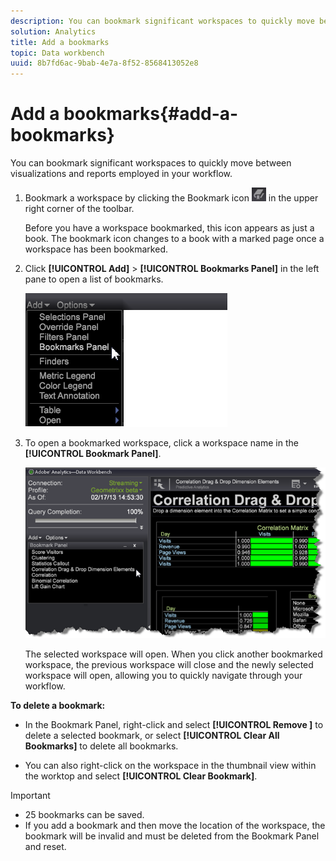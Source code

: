 ```yaml
---
description: You can bookmark significant workspaces to quickly move between visualizations and reports employed in your workflow.
solution: Analytics
title: Add a bookmarks
topic: Data workbench
uuid: 8b7fd6ac-9bab-4e7a-8f52-8568413052e8
---
```


# Add a bookmarks{#add-a-bookmarks}

You can bookmark significant workspaces to quickly move between visualizations and reports employed in your workflow.

1. Bookmark a workspace by clicking the Bookmark icon ![](assets/bookmark_icon.png) in the upper right corner of the toolbar.

   Before you have a workspace bookmarked, this icon appears as just a book. The bookmark icon changes to a book with a marked page once a workspace has been bookmarked. 

1. Click **[!UICONTROL Add]** > **[!UICONTROL Bookmarks Panel]** in the left pane to open a list of bookmarks.

   ![](assets/bookmarks_panel.png)

1. To open a bookmarked workspace, click a workspace name in the **[!UICONTROL Bookmark Panel]**.

   ![](assets/bookmarks_panel_left.png)

   The selected workspace will open. When you click another bookmarked workspace, the previous workspace will close and the newly selected workspace will open, allowing you to quickly navigate through your workflow.

**To delete a bookmark:**

* In the Bookmark Panel, right-click and select **[!UICONTROL Remove <bookmark title>]** to delete a selected bookmark, or select **[!UICONTROL Clear All Bookmarks]** to delete all bookmarks. 

* You can also right-click on the workspace in the thumbnail view within the worktop and select **[!UICONTROL Clear Bookmark]**.

>[!IMPORTANT]
>
>* 25 bookmarks can be saved. 
>* If you add a bookmark and then move the location of the workspace, the bookmark will be invalid and must be deleted from the Bookmark Panel and reset. 
>

